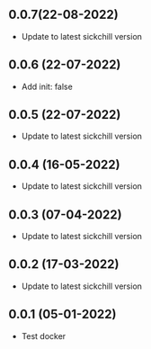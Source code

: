 ## 0.0.7(22-08-2022)

- Update to latest sickchill version

## 0.0.6 (22-07-2022)

- Add init: false

## 0.0.5 (22-07-2022)

- Update to latest sickchill version

## 0.0.4 (16-05-2022)

- Update to latest sickchill version

## 0.0.3 (07-04-2022)

- Update to latest sickchill version

## 0.0.2 (17-03-2022)

- Update to latest sickchill version

## 0.0.1 (05-01-2022)

- Test docker
